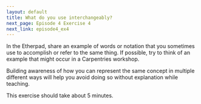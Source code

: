 ```yaml
---
layout: default
title: What do you use interchangeably?
next_page: Episode 4 Exercise 4
next_link: episode4_ex4
---
```


In the Etherpad, share an example of words or notation that you sometimes use to accomplish or refer to the same thing. If possible, try to think of an example that might occur in a Carpentries workshop.

Building awareness of how you can represent the same concept in multiple different ways will help you avoid doing so without explanation while teaching.

This exercise should take about 5 minutes.
